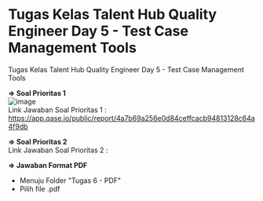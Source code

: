 # Tugas Kelas Talent Hub Quality Engineer Day 5 - Test Case Management Tools 
Tugas Kelas Talent Hub Quality Engineer Day 5 - Test Case Management Tools

**=> Soal Prioritas 1**
<br>
![image](https://github.com/tegarmuhammad3775/talent-hub_test_case_management_tools/assets/23182414/981337f0-0b35-45ff-8c58-5373cb58f77d)
<br> Link Jawaban Soal Prioritas 1 : https://app.qase.io/public/report/4a7b69a256e0d84ceffcacb94813128c64a4f9db

**=> Soal Prioritas 2**
<br> Link Jawaban Soal Prioritas 2 :

**=> Jawaban Format PDF**
- Menuju Folder "Tugas 6 - PDF"
- Pilih file .pdf

